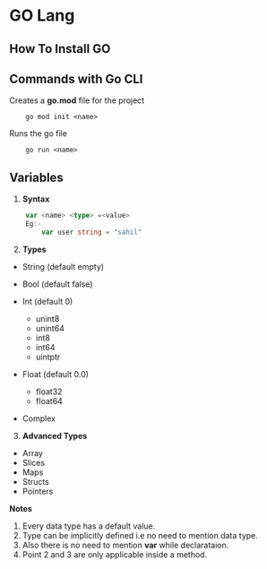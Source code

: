 # **GO Lang**

## **How To Install GO**

## **Commands with Go CLI**

Creates a **go.mod** file for the project

```Shell
    go mod init <name>
```

Runs the go file

```Shell
    go run <name>
```

## **Variables**

1. **Syntax**

```Go
    var <name> <type> =<value>
    Eg:-
        var user string = "sahil"
```

2. **Types**

- String (default empty)
- Bool (default false)
- Int (default 0)

  - unint8
  - unint64
  - int8
  - int64
  - uintptr

- Float (default 0.0)
  - float32
  - float64
- Complex

3. **Advanced Types**

- Array
- Slices
- Maps
- Structs
- Pointers

**Notes**

1. Every data type has a default value.
2. Type can be implicitly defined i.e no need to mention data type.
3. Also there is no need to mention **var** while declarataion.
4. Point 2 and 3 are only applicable inside a method.
